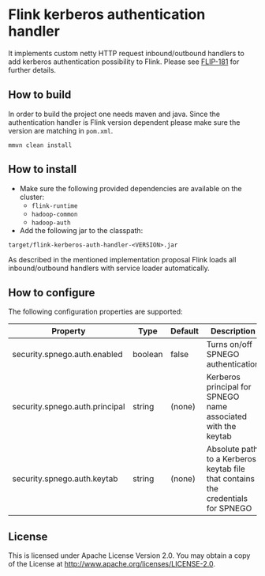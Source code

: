 # Flink kerberos authentication handler

It implements custom netty HTTP request inbound/outbound handlers to add kerberos
authentication possibility to Flink.
Please see [FLIP-181](https://cwiki.apache.org/confluence/x/CAUBCw) for further details.

## How to build
In order to build the project one needs maven and java.
Since the authentication handler is Flink version dependent please make sure the version are matching in `pom.xml`.
```
mmvn clean install
```

## How to install
* Make sure the following provided dependencies are available on the cluster:
    * `flink-runtime`
    * `hadoop-common`
    * `hadoop-auth`
* Add the following jar to the classpath:
```
target/flink-kerberos-auth-handler-<VERSION>.jar
```
As described in the mentioned implementation proposal Flink loads all
inbound/outbound handlers with service loader automatically.

## How to configure

The following configuration properties are supported:

Property | Type | Default | Description
---------|------|---------|------------
security.spnego.auth.enabled | boolean | false | Turns on/off SPNEGO authentication
security.spnego.auth.principal | string | (none) | Kerberos principal for SPNEGO name associated with the keytab
security.spnego.auth.keytab | string | (none) | Absolute path to a Kerberos keytab file that contains the credentials for SPNEGO

## License
This is licensed under Apache License Version 2.0.
You may obtain a copy of the License at http://www.apache.org/licenses/LICENSE-2.0.
